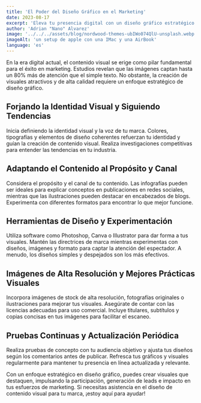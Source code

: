```yaml
---
title: 'El Poder del Diseño Gráfico en el Marketing'
date: 2023-08-17
excerpt: 'Eleva tu presencia digital con un diseño gráfico estratégico. Desde identidad visual hasta contenido impactante, maximiza el potencial de tu marca.'
author: 'Adrian "Nano" Alvarez'
image: '../../../assets/blog/nordwood-themes-ubIWo074QlU-unsplash.webp'
imageAlt: 'un setup de apple con una IMac y una AirBook'
language: 'es'
---
```


En la era digital actual, el contenido visual se erige como pilar fundamental para el éxito en marketing. Estudios revelan que las imágenes captan hasta un 80% más de atención que el simple texto. No obstante, la creación de visuales atractivos y de alta calidad requiere un enfoque estratégico de diseño gráfico.

## Forjando la Identidad Visual y Siguiendo Tendencias

Inicia definiendo la identidad visual y la voz de tu marca. Colores, tipografías y elementos de diseño coherentes refuerzan tu identidad y guían la creación de contenido visual. Realiza investigaciones competitivas para entender las tendencias en tu industria.

## Adaptando el Contenido al Propósito y Canal

Considera el propósito y el canal de tu contenido. Las infografías pueden ser ideales para explicar conceptos en publicaciones en redes sociales, mientras que las ilustraciones pueden destacar en encabezados de blogs. Experimenta con diferentes formatos para encontrar lo que mejor funcione.

## Herramientas de Diseño y Experimentación

Utiliza software como Photoshop, Canva o Illustrator para dar forma a tus visuales. Mantén las directrices de marca mientras experimentas con diseños, imágenes y formato para captar la atención del espectador. A menudo, los diseños simples y despejados son los más efectivos.

## Imágenes de Alta Resolución y Mejores Prácticas Visuales

Incorpora imágenes de stock de alta resolución, fotografías originales o ilustraciones para mejorar tus visuales. Asegúrate de contar con las licencias adecuadas para uso comercial. Incluye titulares, subtítulos y copias concisas en tus imágenes para facilitar el escaneo.

## Pruebas Continuas y Actualización Periódica

Realiza pruebas de concepto con tu audiencia objetivo y ajusta tus diseños según los comentarios antes de publicar. Refresca tus gráficos y visuales regularmente para mantener tu presencia en línea actualizada y relevante.

Con un enfoque estratégico en diseño gráfico, puedes crear visuales que destaquen, impulsando la participación, generación de leads e impacto en tus esfuerzos de marketing. Si necesitas asistencia en el diseño de contenido visual para tu marca, ¡estoy aquí para ayudar!
